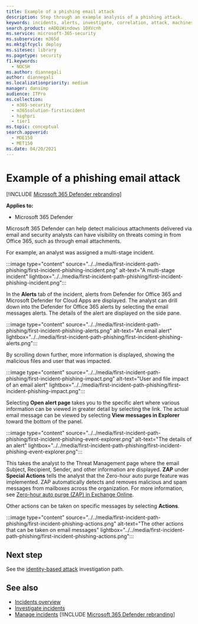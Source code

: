 ```yaml
---
title: Example of a phishing email attack
description: Step through an example analysis of a phishing attack.
keywords: incidents, alerts, investigate, correlation, attack, machines, devices, users, identities, identity, mailbox, email, 365, microsoft, m365
search.product: eADQiWindows 10XVcnh
ms.service: microsoft-365-security
ms.subservice: m365d
ms.mktglfcycl: deploy
ms.sitesec: library
ms.pagetype: security
f1.keywords: 
  - NOCSH
ms.author: diannegali
author: diannegali
ms.localizationpriority: medium
manager: dansimp
audience: ITPro
ms.collection: 
  - m365-security
  - m365solution-firstincident
  - highpri
  - tier1
ms.topic: conceptual
search.appverid: 
  - MOE150
  - MET150
ms.date: 04/20/2021
---
```


# Example of a phishing email attack

[!INCLUDE [Microsoft 365 Defender rebranding](../includes/microsoft-defender.md)]

**Applies to:**
- Microsoft 365 Defender

Microsoft 365 Defender can help detect malicious attachments delivered via email and security analysts can have visibility on threats coming in from Office 365, such as through email attachments.

For example, an analyst was assigned a multi-stage incident.
 
:::image type="content" source="../../media/first-incident-path-phishing/first-incident-phishing-incident.png" alt-text="A multi-stage incident" lightbox="../../media/first-incident-path-phishing/first-incident-phishing-incident.png":::

In the **Alerts** tab of the incident, alerts from Defender for Office 365 and Microsoft Defender for Cloud Apps are displayed. The analyst can drill down into the Defender for Office 365 alerts by selecting the email messages alerts. The details of the alert are displayed on the side pane.

:::image type="content" source="../../media/first-incident-path-phishing/first-incident-phishing-alerts.png" alt-text="An email alert" lightbox="../../media/first-incident-path-phishing/first-incident-phishing-alerts.png":::
 
By scrolling down further, more information is displayed, showing the malicious files and user that was impacted.

:::image type="content" source="../../media/first-incident-path-phishing/first-incident-phishing-impact.png" alt-text="User and file impact of an email alert" lightbox="../../media/first-incident-path-phishing/first-incident-phishing-impact.png":::
  
Selecting **Open alert page** takes you to the specific alert where various information can be viewed in greater detail by selecting the link. The actual email message can be viewed by selecting **View messages in Explorer** toward the bottom of the panel.
 
:::image type="content" source="../../media/first-incident-path-phishing/first-incident-phishing-event-explorer.png" alt-text="The details of an alert" lightbox="../../media/first-incident-path-phishing/first-incident-phishing-event-explorer.png"::: 

This takes the analyst to the Threat Management page where the email Subject, Recipient, Sender, and other information are displayed. **ZAP** under **Special Actions** tells the analyst that the Zero-hour auto purge feature was implemented. ZAP automatically detects and removes malicious and spam messages from mailboxes across the organization. For more information, see [Zero-hour auto purge (ZAP) in Exchange Online](../office-365-security/zero-hour-auto-purge.md).

Other actions can be taken on specific messages by selecting **Actions**. 
 
:::image type="content" source="../../media/first-incident-path-phishing/first-incident-phishing-actions.png" alt-text="The other actions that can be taken on email messages" lightbox="../../media/first-incident-path-phishing/first-incident-phishing-actions.png"::: 

## Next step

See the [identity-based attack](first-incident-path-identity.md) investigation path.

## See also

- [Incidents overview](incidents-overview.md)
- [Investigate incidents](investigate-incidents.md)
- [Manage incidents](manage-incidents.md)
[!INCLUDE [Microsoft 365 Defender rebranding](../../includes/defender-m3d-techcommunity.md)]

